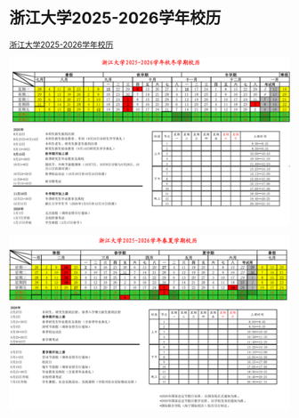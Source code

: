 # 浙江大学2025-2026学年校历

[浙江大学2025-2026学年校历](../assets/calendar2025.xlsx)

![秋冬学期](../assets/calendar/calendar-fall.png)

![春夏学期](../assets/calendar/calendar-spring.png)
